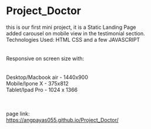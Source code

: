 # Project_Doctor


this is our first mini project, it is a Static Landing Page </br>
added carousel on mobile view in the testimonial section. </br>
Technologies Used:  HTML CSS and a few JAVASCRIPT </br></br></br>
Responsive on screen size with:  </br>
</br></br>
Desktop/Macbook air - 1440x900 </br>
Mobile/Ipone X - 375x812 </br>
Tablet/Ipad Pro - 1024 x 1366 </br>


</br></br>
page link: </br>
https://angpayas055.github.io/Project_Doctor/

